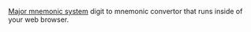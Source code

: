 [Major mnemonic system](https://en.wikipedia.org/wiki/Mnemonic_major_system) digit to mnemonic convertor that runs inside of your web browser.
